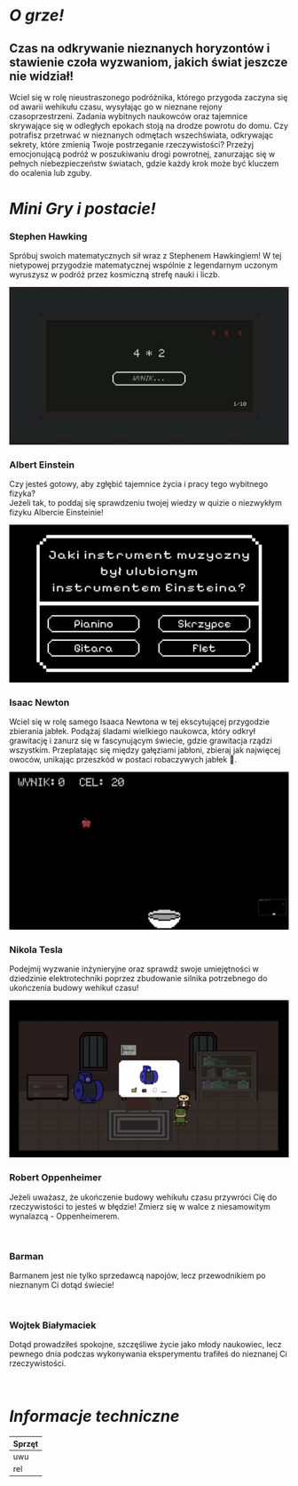 # **_O grze!_**

## Czas na odkrywanie nieznanych horyzontów i stawienie czoła wyzwaniom, jakich świat jeszcze nie widział!
  
 Wciel się w rolę nieustraszonego podróżnika, którego przygoda zaczyna się od awarii wehikułu czasu, wysyłając go w nieznane rejony czasoprzestrzeni. Zadania wybitnych naukowców oraz tajemnice skrywające się w odległych epokach stoją na drodze powrotu do domu. Czy potrafisz przetrwać w nieznanych odmętach wszechświata, odkrywając sekrety, które zmienią Twoje postrzeganie rzeczywistości? Przeżyj emocjonującą podróż w poszukiwaniu drogi powrotnej, zanurzając się w pełnych niebezpieczeństw światach, gdzie każdy krok może być kluczem do ocalenia lub zguby. 


# **_Mini Gry i postacie!_**
  ### Stephen Hawking
   Spróbuj swoich matematycznych sił wraz z Stephenem Hawkingiem! W tej nietypowej przygodzie matematycznej wspólnie z legendarnym uczonym wyruszysz w podróż przez kosmiczną strefę nauki i liczb.
      
![](docs/Hawking.png)

  ### Albert Einstein
  Czy jesteś gotowy, aby zgłębić tajemnice życia i pracy tego wybitnego fizyka?  
  Jeżeli tak, to poddaj się sprawdzeniu twojej wiedzy w quizie o niezwykłym fizyku Albercie Einsteinie! 
    
![](docs/Einstein.png)
  
  ### Isaac Newton
  Wciel się w rolę samego Isaaca Newtona w tej ekscytującej przygodzie zbierania jabłek. Podążaj śladami wielkiego naukowca, który odkrył grawitację i zanurz się w fascynującym świecie, gdzie grawitacja rządzi wszystkim. Przeplatając się między gałęziami jabłoni, zbieraj jak najwięcej owoców, unikając przeszkód w postaci robaczywych jabłek 🍎.

  ![](docs/Newton.png)

  ### Nikola Tesla 
  Podejmij wyzwanie inżynieryjne oraz sprawdź swoje umiejętności w dziedzinie elektrotechniki poprzez zbudowanie silnika potrzebnego do ukończenia budowy wehikuł czasu!

  ![](docs/Tesla.png)


  ### Robert Oppenheimer
  Jeżeli uważasz, że ukończenie budowy wehikułu czasu przywróci Cię do rzeczywistości to jesteś w błędzie!
  Zmierz się w walce z niesamowitym wynalazcą - Oppenheimerem.

  ![]()
  
  ### Barman 
  Barmanem jest nie tylko sprzedawcą napojów, lecz przewodnikiem po nieznanym Ci dotąd świecie!

  ![]()

  ### Wojtek Białymaciek
  Dotąd prowadziłeś spokojne, szczęśliwe życie jako młody naukowiec, lecz pewnego dnia podczas wykonywania eksperymentu trafiłeś do     nieznanej Ci rzeczywistości.
  
  ![]()
  
  
  # **_Informacje techniczne_**

  | Sprzęt  |  
  | ------------- |
  | uwu  |
  | rel  |
